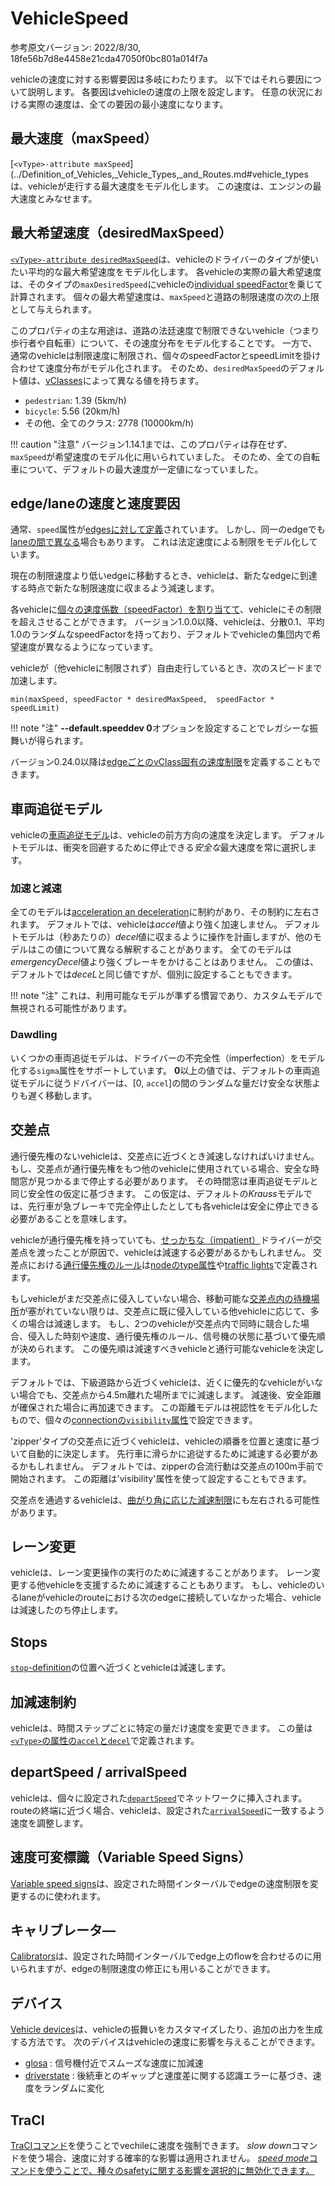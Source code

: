 <!-- 
    desired speed : 希望速度
    right-of-way : 通行優先権
    minor road : 下級道路
    visibility : 視認性
    car-following : 後続車
-->

# VehicleSpeed

参考原文バージョン: 2022/8/30, 18fe56b7d8e4458e21cda47050f0bc801a014f7a

vehicleの速度に対する影響要因は多岐にわたります。
以下ではそれら要因について説明します。
各要因はvehicleの速度の上限を設定します。
任意の状況における実際の速度は、全ての要因の最小速度になります。

## 最大速度（maxSpeed）

[`<vType>-attribute maxSpeed`](../Definition_of_Vehicles,_Vehicle_Types,_and_Routes.md#vehicle_typesは、vehicleが走行する最大速度をモデル化します。
この速度は、エンジンの最大速度とみなせます。

## 最大希望速度（desiredMaxSpeed）

[`<vType>-attribute desiredMaxSpeed`](../Definition_of_Vehicles,_Vehicle_Types,_and_Routes.md#vehicle_types)は、vehicleのドライバーのタイプが使いたい平均的な最大希望速度をモデル化します。
各vehicleの実際の最大希望速度は、そのタイプの`maxDesiredSpeed`にvehicleの[individual speedFactor](../Definition_of_Vehicles,_Vehicle_Types,_and_Routes.md#speed_distributions)を乗じて計算されます。
個々の最大希望速度は、`maxSpeed`と道路の制限速度の次の上限として与えられます。

このプロパティの主な用途は、道路の法廷速度で制限できないvehicle（つまり歩行者や自転車）について、その速度分布をモデル化することです。
一方で、通常のvehicleは制限速度に制限され、個々のspeedFactorとspeedLimitを掛け合わせて速度分布がモデル化されます。
そのため、`desiredMaxSpeed`のデフォルト値は、[vClasses](../Definition_of_Vehicles%2C_Vehicle_Types%2C_and_Routes.md#abstract_vehicle_class)によって異なる値を持ちます。

- `pedestrian`: 1.39 (5km/h)
- `bicycle`: 5.56 (20km/h) 
-  その他、全てのクラス: 2778 (10000km/h)

!!! caution "注意"
    バージョン1.14.1までは、このプロパティは存在せず、`maxSpeed`が希望速度のモデル化に用いられていました。
    そのため、全ての自転車について、デフォルトの最大速度が一定値になっていました。

## edge/laneの速度と速度要因

通常、`speed`属性が[edgesに対して定義](../Networks/PlainXML.md#edge_descriptions)されています。
しかし、同一のedgeでも[laneの間で異なる](../Networks/PlainXML.md#lane-specific_definitions)場合もあります。
これは法定速度による制限をモデル化しています。

現在の制限速度より低いedgeに移動するとき、vehicleは、新たなedgeに到達する時点で新たな制限速度に収まるよう減速します。

各vehicleに[個々の速度係数（speedFactor）を割り当てて](../Definition_of_Vehicles,_Vehicle_Types,_and_Routes.md#speed_distributions)、vehicleにその制限を超えさせることができます。
バージョン1.0.0以降、vehicleは、分散0.1、平均1.0のランダムなspeedFactorを持っており、デフォルトでvehicleの集団内で希望速度が異なるようになっています。

vehicleが（他vehicleに制限されず）自由走行しているとき、次のスピードまで加速します。
```
min(maxSpeed, speedFactor * desiredMaxSpeed,  speedFactor * speedLimit)
```

!!! note "注"
    **--default.speeddev 0**オプションを設定することでレガシーな振舞いが得られます。

バージョン0.24.0以降は[edgeごとのvClass固有の速度制限](../Networks/PlainXML.md#vehicle-class_specific_speed_limits)を定義することもできます。


## 車両追従モデル

vehicleの[車両追従モデル](../Definition_of_Vehicles,_Vehicle_Types,_and_Routes.md#car-following_models)は、vehicleの前方方向の速度を決定します。
デフォルトモデルは、衝突を回避するために停止できる*安全な*最大速度を常に選択します。

### 加速と減速

全てのモデルは[acceleration an deceleration](../Definition_of_Vehicles,_Vehicle_Types,_and_Routes.md#car-following_models)に制約があり、その制約に左右されます。
デフォルトでは、vehicleは*accel*値より強く加速しません。
デフォルトモデルは（秒あたりの）*decel*値に収まるように操作を計画しますが、他のモデルはこの値について異なる解釈することがあります。
全てのモデルは*emergencyDecel*値より強くブレーキをかけることはありません。
この値は、デフォルトでは*deceL*と同じ値ですが、個別に設定することもできます。

!!! note "注"
    これは、利用可能なモデルが準ずる慣習であり、カスタムモデルで無視される可能性があります。

### Dawdling

いくつかの車両追従モデルは、ドライバーの不完全性（imperfection）をモデル化する`sigma`属性をサポートしています。
**0**以上の値では、デフォルトの車両追従モデルに従うドバイバーは、\[0, `accel`\]の間のランダムな量だけ安全な状態よりも遅く移動します。

## 交差点

通行優先権のないvehicleは、交差点に近づくとき減速しなければいけません。
もし、交差点が通行優先権をもつ他のvehicleに使用されている場合、安全な時間窓が見つかるまで停止する必要があります。
その時間窓は車両追従モデルと同じ安全性の仮定に基づきます。
この仮定は、デフォルトの*Krauss*モデルでは、先行車が急ブレーキで完全停止したとしても各vehicleは安全に停止できる必要があることを意味します。

vehicleが通行優先権を持っていても、[せっかちな（impatient）](../Definition_of_Vehicles,_Vehicle_Types,_and_Routes.md#impatience)ドライバーが交差点を渡ったことが原因で、vehicleは減速する必要があるかもしれません。
交差点における[通行優先権のルール](../Networks/PlainXML.md#right-of-way)は[nodeのtype属性](../Networks/PlainXML.md#node_descriptions)や[traffic lights](../Simulation/Traffic_Lights.md)で定義されます。

もしvehicleがまだ交差点に侵入していない場合、移動可能な[交差点内の待機場所](Intersections.md#waiting_within_the_intersection)が塞がれていない限りは、交差点に既に侵入している他vehicleに応じて、多くの場合は減速します。
もし、2つのvehicleが交差点内で同時に競合した場合、侵入した時刻や速度、通行優先権のルール、信号機の状態に基づいて優先順が決められます。
この優先順は減速すべきvehicleと通行可能なvehicleを決定します。

デフォルトでは、下級道路から近づくvehicleは、近くに優先的なvehicleがいない場合でも、交差点から4.5m離れた場所までに減速します。
減速後、安全距離が確保された場合に再加速できます。
この距離モデルは視認性をモデル化したもので、個々の[connectionの`visibility`属性](../Networks/PlainXML.md#connection_descriptions)で設定できます。

'zipper'タイプの交差点に近づくvehicleは、vehicleの順番を位置と速度に基づいて自動的に決定します。
先行車に滑らかに追従するために減速する必要があるかもしれません。
デフォルトでは、zipperの合流行動は交差点の100m手前で開始されます。
この距離は'visibility'属性を使って設定することもできます。

交差点を通過するvehicleは、[曲がり角に応じた減速制限](Intersections.md#speed_while_passing_the_intersection)にも左右される可能性があります。

## レーン変更

vehicleは、レーン変更操作の実行のために減速することがあります。
レーン変更する他vehicleを支援するために減速することもあります。
もし、vehicleのいるlaneがvehicleのrouteにおける次のedgeに接続していなかった場合、vehicleは減速したのち停止します。

## Stops

[`stop`-definition](../Definition_of_Vehicles,_Vehicle_Types,_and_Routes.md#stops)の位置へ近づくとvehicleは減速します。

## 加減速制約

vehicleは、時間ステップごとに特定の量だけ速度を変更できます。
この量は[`<vType>`の属性の`accel`と`decel`](../Definition_of_Vehicles,_Vehicle_Types,_and_Routes.md#vehicle_types)で定義されます。

## departSpeed / arrivalSpeed

vehicleは、個々に設定された[`departSpeed`](../Definition_of_Vehicles,_Vehicle_Types,_and_Routes.md#vehicles_and_routes)でネットワークに挿入されます。
routeの終端に近づく場合、vehicleは、設定された[`arrivalSpeed`](../Definition_of_Vehicles,_Vehicle_Types,_and_Routes.md#vehicles_and_routes)に一致するよう速度を調整します。

## 速度可変標識（Variable Speed Signs）

[Variable speed signs](../Simulation/Variable_Speed_Signs.md)は、設定された時間インターバルでedgeの速度制限を変更するのに使われます。

## キャリブレータ―

[Calibrators](../Simulation/Calibrator.md)は、設定された時間インターバルでedge上のflowを合わせるのに用いられますが、edgeの制限速度の修正にも用いることができます。

## デバイス

[Vehicle devices](../Definition_of_Vehicles,_Vehicle_Types,_and_Routes.md#devices)は、vehicleの振舞いをカスタマイズしたり、追加の出力を生成する方法です。
次のデバイスはvehicleの速度に影響を与えることができます。

- [glosa](../Simulation/GLOSA.md) : 信号機付近でスムーズな速度に加減速
- [driverstate](../Driver_State.md) : 後続車とのギャップと速度差に関する認識エラーに基づき、速度をランダムに変化

## TraCI
[TraCIコマンド](../TraCI/Change_Vehicle_State.md)を使うことでvechileに速度を強制できます。
*slow down*コマンドを使う場合、速度に対する確率的な影響は適用されません。
[*speed mode*コマンドを使うことで、種々のsafetyに関する影響を選択的に無効化できます。](../TraCI/Change_Vehicle_State.md#speed_mode_0xb3)

